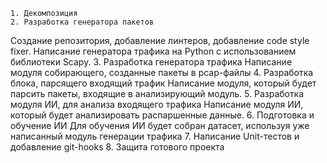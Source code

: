     1. Декомпозиция
    2. Разработка генератора пакетов
Создание репозитория, добавление линтеров, добавление code style fixer. Написание генератора трафика на Python  с использованием библиотеки Scapy.
    3. Разработка генератора трафика
Написание модуля собирающего, созданные пакеты в pcap-файлы
    4. Разработка блока, парсящего входящий трафик
Написание модуля, который будет парсить пакеты, входящие в анализирующий модуль. 
    5. Разработка модуля ИИ, для анализа входящего трафика
Написание модуля ИИ, который будет анализировать распаршенные данные.
    6. Подготовка и обучение ИИ
Для обучения ИИ будет собран датасет, используя уже написанный модуль генерации трафика 
    7. Написание Unit-тестов и добавление git-hooks
    8. Защита готового проекта
